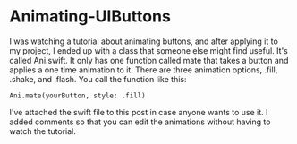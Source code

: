 # Animating-UIButtons

I was watching a tutorial about animating buttons, and after applying it to my project, I ended up with a class that someone
else might find useful. It's called Ani.swift. It only has one function called mate that takes a button and applies a one time
animation to it. There are three animation options, .fill, .shake, and .flash. You call the function like this:

	Ani.mate(yourButton, style: .fill)

I've attached the swift file to this post in case anyone wants to use it. I added comments
so that you can edit the animations without having to watch the tutorial.
